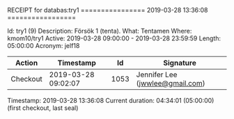 RECEIPT for databas:try1
================ 2019-03-28 13:36:08 =================

Id:          try1 (9)
Description: Försök 1 (tenta).
What:        Tentamen
Where:       kmom10/try1
Active:      2019-03-28 09:00:00 - 2019-03-28 23:59:59
Length:      05:00:00
Acronym:     jelf18

| Action   | Timestamp           | Id    | Signature |
|----------|---------------------|-------|-----------|
| Checkout | 2019-03-28 09:02:07 |  1053 | Jennifer Lee (jwwlee@gmail.com) |

Timestamp:        2019-03-28 13:36:08
Current duration: 04:34:01 (05:00:00) (first checkout, last seal)

